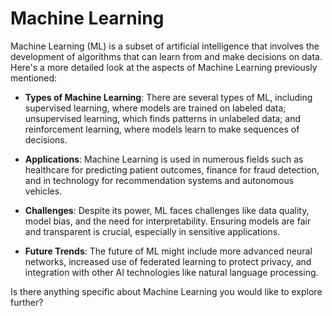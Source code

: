 # Machine Learning

Machine Learning (ML) is a subset of artificial intelligence that involves the development of algorithms that can learn from and make decisions on data. Here's a more detailed look at the aspects of Machine Learning previously mentioned:

- **Types of Machine Learning**: There are several types of ML, including supervised learning, where models are trained on labeled data; unsupervised learning, which finds patterns in unlabeled data; and reinforcement learning, where models learn to make sequences of decisions.

- **Applications**: Machine Learning is used in numerous fields such as healthcare for predicting patient outcomes, finance for fraud detection, and in technology for recommendation systems and autonomous vehicles.

- **Challenges**: Despite its power, ML faces challenges like data quality, model bias, and the need for interpretability. Ensuring models are fair and transparent is crucial, especially in sensitive applications.

- **Future Trends**: The future of ML might include more advanced neural networks, increased use of federated learning to protect privacy, and integration with other AI technologies like natural language processing.

Is there anything specific about Machine Learning you would like to explore further?


